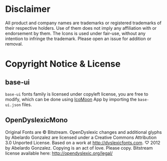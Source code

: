 # Disclaimer
All product and company names are trademarks or registered trademarks of their respective holders.
Use of them does not imply any affiliation with or endorsement by them.
The Icons is used under fair-use, without any intention to infringe the trademark.
Please open an issue for addition or removal.

# Copyright Notice & License

## base-ui
`base-ui` fonts family is licensed under copyleft license, you are free to modify, which can be done using [IcoMoon](https://icomoon.io) App by importing the `base-ui.json` files.

## OpenDyslexicMono
Original Fonts are © Bitstream. OpenDyslexic changes and additional glyphs by Abelardo Gonzalez are licensed under a Creative Commons Attribution 3.0 Unported License.
Based on a work at http://dyslexicfonts.com. ♡ 2012 by Abelardo Gonzalez. Copying is an act of love. Please copy.
Bitstream license available here: http://opendyslexic.org/legal/